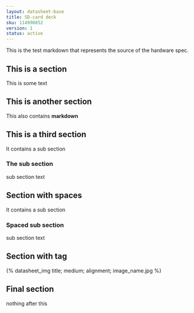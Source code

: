 ```yaml
---
layout: datasheet-base
title: SD-card deck
sku: 114990852
version: 1
status: active
---
```


This is the test markdown that represents the
source of the hardware spec.


## This is a section

This is some text

## This is another section

This also contains **markdown**

## This is a third section

It contains a sub section

### The sub section

sub section text

  ##   Section with spaces

It contains a sub section

  ###   Spaced sub section

sub section text

## Section with tag

{% datasheet_img title; medium; alignment; image_name.jpg %}

## Final section

nothing after this
